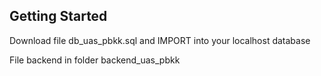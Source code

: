 
## Getting Started

Download file db_uas_pbkk.sql and IMPORT into your localhost database

File backend in folder backend_uas_pbkk
